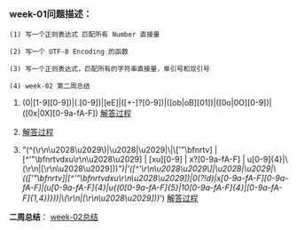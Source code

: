 ### week-01问题描述：
```
(1) 写一个正则表达式 匹配所有 Number 直接量

(2) 写一个 UTF-8 Encoding 的函数

(3) 写一个正则表达式，匹配所有的字符串直接量，单引号和双引号

(4) week-02 第二周总结
```

1. (0|[1-9][0-9])|(.[0-9])|[eE]|([+-]?[0-9])|([ob|oB][01])|([0o|0O][0-9])|([0x|0X][0-9a-fA-F]) [解答过程](https://github.com/apacheao/Frontend-01-Template/blob/master/week02/NumericLiteral.md)

2. [解答过程](https://github.com/apacheao/Frontend-01-Template/blob/master/week02/encodeUtf8.js)

3. "(^(\r\n\u2028\u2029\\)|\u2028|\u2029|\\|\\['"\bfnrtv] | [^'"\bfnrtvdxu\r\n\u2028\u2029] | [xu][0-9] | x?[0-9a-fA-F] | u[0-9]{4}|\\(\r\n|[\r\n\u2028\u2029]))*")|'([^'\r\n\u2028\u2029\\]|\u2028|\u2029|\\((['"\bfnrtv]|[^'"\bfnrtvdxu\r\n\u2028\u2029])|0(?!d)|x[0-9a-fA-F][0-9a-fA-F]|(u[0-9a-fA-F]{4}|u{(0[0-9a-fA-F]{5}|10[0-9a-fA-F]{4}|[0-9a-fA-F]{1,4})}))|\\(\r\n|[\r\n\u2028\u2029]))*') [解答过程](https://github.com/apacheao/Frontend-01-Template/blob/master/week02/StringLiteral.md)

**二周总结**：
[week-02总结](https://github.com/apacheao/blog/issues/8)
